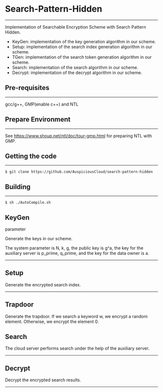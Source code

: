 # Search-Pattern-Hidden

---

Implementation of Searchable Encryption Scheme with Search Pattern Hidden.

- KeyGen: implementation of the key generation algorithm in our scheme.
- Setup: implementation of the search index generation algorithm in our scheme.
- TGen: implementation of the search token generation algorithm in our scheme.
- Search: implementation of the search algorithm in our scheme.
- Decrypt: implementation of the decrypt algorithm in our scheme.

## Pre-requisites

---

gcc/g++, GMP(enable c++) and NTL

## Prepare Environment

---

See https://www.shoup.net/ntl/doc/tour-gmp.html for preparing NTL with GMP.

## Getting the code

---

```shell
$ git clone https://github.com/AuspiciousCloud/search-pattern-hidden
```

## Building

---

```shell
$ sh ./AutoCompile.sh
```

## KeyGen

parameter

Generate the keys in our scheme.

The system parameter is N, k, g, the public key is g^a, the key for the auxiliary server is p_prime, q_prime, and the key for the data owner is a.

---

## Setup

Generate the encrypted search index.

---

## Trapdoor

Generate the trapdoor. If we search a keyword w, we encrypt a random element. Otherwise, we encrypt the element $0$.

## Search

The cloud server performs search under the help of the auxiliary server.

---

## Decrypt

Decrypt the encrypted search results.

---
